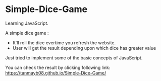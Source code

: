 # Simple-Dice-Game
Learning JavaScript. 

A simple dice game :
 - It'll roll the dice evertime you refresh the website.
 - User will get the result depending upon which dice has greater value

Just tried to implement some of the basic concepts of JavaScript.

You can check the result by clicking following link:
https://tanmayb08.github.io/Simple-Dice-Game/

